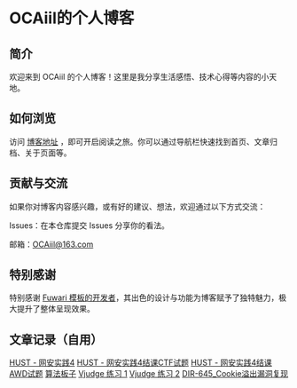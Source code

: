 # OCAiil的个人博客
## 简介

欢迎来到 OCAiil 的个人博客！这里是我分享生活感悟、技术心得等内容的小天地。

## 如何浏览

访问 [博客地址](https://ocaiil.xyz) ，即可开启阅读之旅。你可以通过导航栏快速找到首页、文章归档、关于页面等。

## 贡献与交流

如果你对博客内容感兴趣，或有好的建议、想法，欢迎通过以下方式交流：

Issues：在本仓库提交 Issues 分享你的看法。

邮箱：OCAiil@163.com

## 特别感谢

特别感谢 [Fuwari 模板的开发者](https://github.com/saicaca/fuwari/)，其出色的设计与功能为博客赋予了独特魅力，极大提升了整体呈现效果。

## 文章记录（自用）
[HUST - 网安实践4](https://www.ocaiil.xyz/posts/hust-%E7%BD%91%E5%AE%89%E5%AE%9E%E8%B7%B54/hust-%E7%BD%91%E5%AE%89%E5%AE%9E%E8%B7%B54/)
[HUST - 网安实践4结课CTF试题](https://www.ocaiil.xyz/posts/hust-%E7%BD%91%E5%AE%89%E5%AE%9E%E8%B7%B54/hust-%E7%BD%91%E5%AE%89%E5%AE%9E%E8%B7%B54-ctf/)
[HUST - 网安实践4结课AWD试题](https://www.ocaiil.xyz/posts/hust-%E7%BD%91%E5%AE%89%E5%AE%9E%E8%B7%B54/hust-%E7%BD%91%E5%AE%89%E5%AE%9E%E8%B7%B54-awd/)
[算法板子](https://www.ocaiil.xyz/posts/algorithm_templates/)
[Vjudge 练习 1](https://www.ocaiil.xyz/posts/vjudge_parctice_1/)
[Vjudge 练习 2](https://www.ocaiil.xyz/posts/vjudge_parctice_2/)
[DIR-645_Cookie溢出漏洞复现](https://www.ocaiil.xyz/posts/cnvd-2013-11625/dir-645_cookie%E6%BA%A2%E5%87%BA%E6%BC%8F%E6%B4%9E%E5%A4%8D%E7%8E%B0/)
